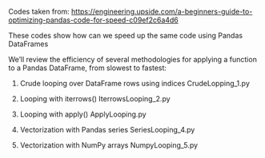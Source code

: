 Codes taken from:
https://engineering.upside.com/a-beginners-guide-to-optimizing-pandas-code-for-speed-c09ef2c6a4d6

These codes show how can we speed up the same code using Pandas DataFrames

We’ll review the efficiency of several methodologies for applying a function to a Pandas DataFrame, from slowest to fastest:
1. Crude looping over DataFrame rows using indices
    CrudeLopping_1.py

2. Looping with iterrows()
    IterrowsLooping_2.py
    
3. Looping with apply()
    ApplyLooping.py
    
4. Vectorization with Pandas series
    SeriesLooping_4.py
    
5. Vectorization with NumPy arrays
    NumpyLooping_5.py
